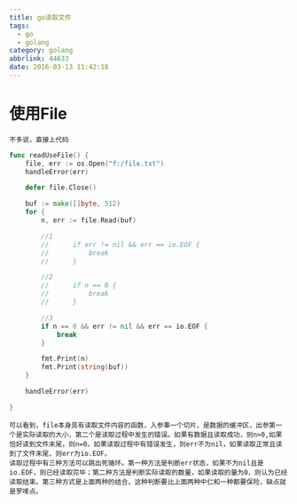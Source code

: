 ```yaml
---
title: go读取文件
tags:
  - go
  - golang
category: golang
abbrlink: 44633
date: 2016-03-13 11:42:18
---
```

# 使用File
    不多说，直接上代码

```go
func readUseFile() {
	file, err := os.Open("f:/file.txt")
	handleError(err)

	defer file.Close()

	buf := make([]byte, 512)
	for {
		n, err := file.Read(buf)

		//1
		//		if err != nil && err == io.EOF {
		//			break
		//		}

		//2
		//		if n == 0 {
		//			break
		//		}

		//3
		if n == 0 && err != nil && err == io.EOF {
			break
		}

		fmt.Print(n)
		fmt.Print(string(buf))
	}

	handleError(err)

}
 ```
    可以看到，file本身具有读取文件内容的函数，入参事一个切片，是数据的缓冲区，出参第一个是实际读取的大小，第二个是读取过程中发生的错误。如果有数据且读取成功，则n>0,如果恰好读到文件末尾，则n=0。如果读取过程中有错误发生，则err不为nil，如果读取正常且读到了文件末尾，则err为io.EOF。
    读取过程中有三种方法可以跳出死循环。第一种方法是判断err状态，如果不为nil且是io.EOF，则已经读取完毕；第二种方法是判断实际读取的数量，如果读取的量为0，则认为已经读取结束。第三种方式是上面两种的结合，这种判断要比上面两种中仁和一种都要保险，缺点就是罗嗦点。
